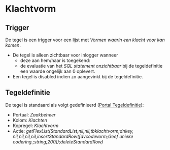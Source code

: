 # Klachtvorm

## Trigger

De tegel is een trigger voor een lijst met *Vormen waarin een klacht voor kan komen*.

* De tegel is alleen zichtbaar voor inlogger wanneer
  * deze aan hem/haar is toegekend:
  * de evaluatie van het *SQL statement onzichtbaar* bij de tegeldefinitie een waarde ongelijk aan 0 oplevert.
* Een tegel is disabled indien zo aangevinkt bij de tegeldefinitie.

## Tegeldefinitie

De tegel is standaard als volgt gedefinieerd ([Portal Tegeldefinitie](/instellen_inrichten/portaldefinitie/portal_tegel.md)):

* Portaal: *Zaakbeheer*
* Kolom: *Klachten*
* Kopregel: *Klachtvorm*
* Actie: *getFlexList(StandardList,nil,nil,tbklachtvorm;dnkey, nil,nil,nil,nil,insertStandardRow([dvcodevorm;Geef unieke codering.;string;200]);deleteStandardRow)*
